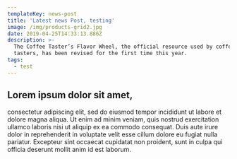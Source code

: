 ```yaml
---
templateKey: news-post
title: 'Latest news Post, testing'
image: /img/products-grid2.jpg
date: 2019-04-25T14:33:13.886Z
description: >-
  The Coffee Taster’s Flavor Wheel, the official resource used by coffee
  tasters, has been revised for the first time this year.
tags:
  - test
---
```

## Lorem ipsum dolor sit amet,



consectetur adipiscing elit, sed do eiusmod tempor incididunt ut labore et dolore magna aliqua. Ut enim ad minim veniam, quis nostrud exercitation ullamco laboris nisi ut aliquip ex ea commodo consequat. Duis aute irure dolor in reprehenderit in voluptate velit esse cillum dolore eu fugiat nulla pariatur. Excepteur sint occaecat cupidatat non proident, sunt in culpa qui officia deserunt mollit anim id est laborum.
